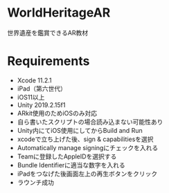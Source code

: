 # WorldHeritageAR
世界遺産を鑑賞できるAR教材

# Requirements
* Xcode 11.2.1
* iPad（第六世代）
* iOS11以上
* Unity 2019.2.15f1
* ARkit使用のためiOSのみ対応
* 自ら書いたスクリプトの場合読み込まない可能性あり
* Unity内にてiOS使用にしてからBuild and  Run
* xcodeで立ち上げた後、sign & capabilitiesを選択
* Automatically manage signingにチェックを入れる
* Teamに登録したAppleIDを選択する
* Bundle Identifierに適当な数字を入れる
* iPadをつなげた後画面左上の再生ボタンをクリック
* ラウンチ成功


